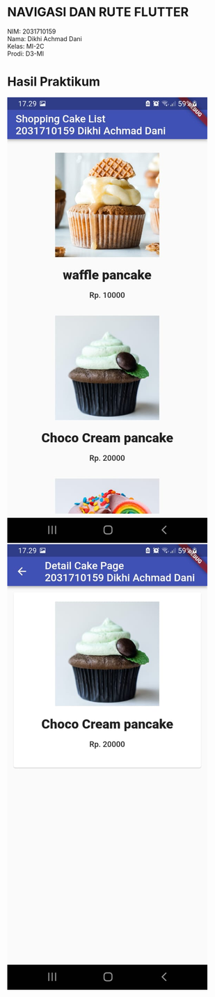 # NAVIGASI DAN RUTE FLUTTER

NIM: 2031710159 <br /> Nama: Dikhi Achmad Dani <br /> Kelas: MI-2C <br /> Prodi: D3-MI

# Hasil Praktikum

![cakelist](assets/screenshot/shopping_cake_list.jpeg)
![detailcake](assets/screenshot/detail_cake_page.jpeg)
